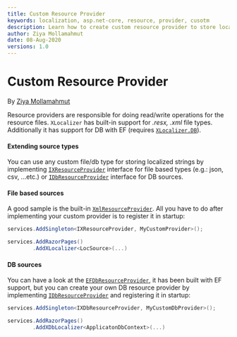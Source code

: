 ```yaml
---
title: Custom Resource Provider
keywords: localization, asp.net-core, resource, provider, cusotm
description: Learn how to create custom resource provider to store localized resources in custom file types files with XLocalizer.
author: Ziya Mollamahmut
date: 08-Aug-2020
versions: 1.0
---
```


# Custom Resource Provider

By [Ziya Mollamahmut][0]

Resource providers are responsible for doing read/write operations for the resource files. `XLocalizer` has built-in support for _.resx, .xml_ file types. Additionally it has support for DB with EF (requires [`XLocalizer.DB`][1]).

#### Extending source types
You can use any custom file/db type for storing localized strings by implementing [`IXResourceProvider`][2] interface for file based types (e.g.: json, csv, ...etc.) or [`IDbResourceProvider`][3] interface for DB sources.


#### File based sources
A good sample is the built-in [`XmlResourceProvider`][4]. All you have to do after implementing your custom provider is to register it in startup:

````csharp
services.AddSingleton<IXResourceProvider, MyCustomProvider>();

services.AddRazorPages()
        .AddXLocalizer<LocSource>(...)
````

#### DB sources
You can have a look at the [`EFDbResourceProvider`][5], it has been built with EF support, but you can create your own DB resource provider by implementing [`IDbResourceProvider`][3] and registering it in startup:

````csharp
services.AddSingleton<IXDbResourceProvider, MyCustomDbProvider>();

services.AddRazorPages()
        .AddXDbLocalizer<ApplicatonDbContext>(...)
````

[0]:https://github.com/LazZiya
[1]:../XLocalizer/setup-db.md
[2]:https://github.com/LazZiya/XLocalizer/blob/master/XLocalizer/IXResourceProvider.cs
[3]:https://github.com/LazZiya/XLocalizer.DB/blob/master/XLocalizer.DB/IDbResourceProvider.cs
[4]:https://github.com/LazZiya/XLocalizer/blob/master/XLocalizer/Xml/XmlResourceProvider.cs
[5]:https://github.com/LazZiya/XLocalizer.DB/blob/master/XLocalizer.DB/EF/EFDbResourceProvider.cs